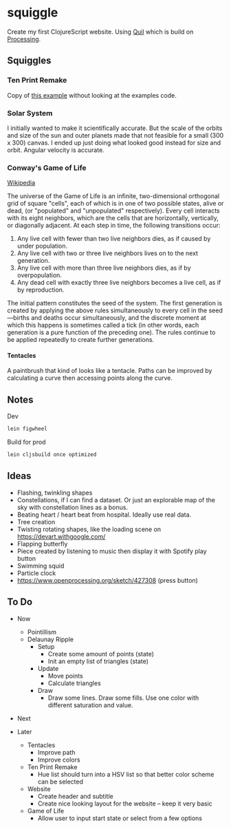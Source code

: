 # squiggle

Create my first ClojureScript website. Using [Quil](http://quil.info) which is build on [Processing](https://processing.org/).

## Squiggles

### Ten Print Remake

Copy of [this example](http://quil.info/sketches/local/c8a0c07b009b4f5d29e5a30e444ffc741fd99ccef22598ddc78bf0f5ca8571af) without looking at the examples code.

### Solar System

I initially wanted to make it scientifically accurate. But the scale of the orbits and size of the sun and outer planets made that not feasible for a small (300 x 300) canvas. I ended up just doing what looked good instead for size and orbit. Angular velocity is accurate.

### Conway's Game of Life

[Wikipedia](https://en.wikipedia.org/wiki/Conway%27s_Game_of_Life)

The universe of the Game of Life is an infinite, two-dimensional orthogonal grid of
square "cells", each of which is in one of two possible states, alive or dead,
(or "populated" and "unpopulated" respectively). Every cell interacts with its eight
neighbors, which are the cells that are horizontally, vertically, or diagonally adjacent.
At each step in time, the following transitions occur:

1. Any live cell with fewer than two live neighbors dies, as if caused by under population.
2. Any live cell with two or three live neighbors lives on to the next generation.
3. Any live cell with more than three live neighbors dies, as if by overpopulation.
4. Any dead cell with exactly three live neighbors becomes a live cell, as if by reproduction.

The initial pattern constitutes the seed of the system. The first generation is created by
applying the above rules simultaneously to every cell in the seed—births and deaths occur
simultaneously, and the discrete moment at which this happens is sometimes called a tick
(in other words, each generation is a pure function of the preceding one). The rules continue
to be applied repeatedly to create further generations.

#### Tentacles

A paintbrush that kind of looks like a tentacle. Paths can be improved by calculating a curve then accessing points along the curve.

## Notes

Dev

```bash
lein figwheel
```

Build for prod

```bash
lein cljsbuild once optimized
```

## Ideas

- Flashing, twinkling shapes
- Constellations, if I can find a dataset. Or just an explorable map of the sky with constellation lines as a bonus.
- Beating heart / heart beat from hospital. Ideally use real data.
- Tree creation
- Twisting rotating shapes, like the loading scene on https://devart.withgoogle.com/
- Flapping butterfly
- Piece created by listening to music then display it with Spotify play button
- Swimming squid
- Particle clock
- https://www.openprocessing.org/sketch/427308 (press button)

## To Do

- Now
  - Pointillism
  - Delaunay Ripple
    - Setup
      - Create some amount of points (state)
      - Init an empty list of triangles (state)
    - Update
      - Move points
      - Calculate triangles
    - Draw
      - Draw some lines. Draw some fills. Use one color with different saturation and value.

- Next

- Later
  - Tentacles
    - Improve path
    - Improve colors
  - Ten Print Remake
    - Hue list should turn into a HSV list so that better color scheme can be selected
  - Website
    - Create header and subtitle
    - Create nice looking layout for the website – keep it very basic
  - Game of Life
    - Allow user to input start state or select from a few options
